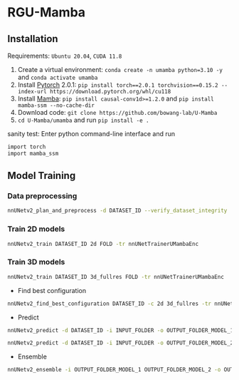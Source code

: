# RGU-Mamba

## Installation


Requirements: `Ubuntu 20.04`, `CUDA 11.8`

1. Create a virtual environment: `conda create -n umamba python=3.10 -y` and `conda activate umamba `
2. Install [Pytorch](https://pytorch.org/get-started/previous-versions/#linux-and-windows-4) 2.0.1: `pip install torch==2.0.1 torchvision==0.15.2 --index-url https://download.pytorch.org/whl/cu118`
3. Install [Mamba](https://github.com/state-spaces/mamba): `pip install causal-conv1d>=1.2.0` and `pip install mamba-ssm --no-cache-dir`
4. Download code: `git clone https://github.com/bowang-lab/U-Mamba`
5. `cd U-Mamba/umamba` and run `pip install -e .`

sanity test: Enter python command-line interface and run

```bash
import torch
import mamba_ssm
```

## Model Training

### Data preprocessing

```bash
nnUNetv2_plan_and_preprocess -d DATASET_ID --verify_dataset_integrity
```

### Train 2D models

```bash
nnUNetv2_train DATASET_ID 2d FOLD -tr nnUNetTrainerUMambaEnc
```

### Train 3D models

```bash
nnUNetv2_train DATASET_ID 3d_fullres FOLD -tr nnUNetTrainerUMambaEnc
```

- Find best configuration

```bash
nnUNetv2_find_best_configuration DATASET_ID -c 2d 3d_fullres -tr nnUNetTrainerUMambaEnc
```

- Predict
```bash
nnUNetv2_predict -d DATASET_ID -i INPUT_FOLDER -o OUTPUT_FOLDER_MODEL_1 -f  0 1 2 3 4 -tr nnUNetTrainerUMambaEncNoAMP -c 2d -p nnUNetPlans --save_probabilities

nnUNetv2_predict -d DATASET_ID -i INPUT_FOLDER -o OUTPUT_FOLDER_MODEL_2 -f  0 1 2 3 4 -tr nnUNetTrainerUMambaEncNoAMP -c 3d_fullres -p nnUNetPlans --save_probabilities
```
- Ensemble
```bash
nnUNetv2_ensemble -i OUTPUT_FOLDER_MODEL_1 OUTPUT_FOLDER_MODEL_2 -o OUTPUT_FOLDER -np 8
```


